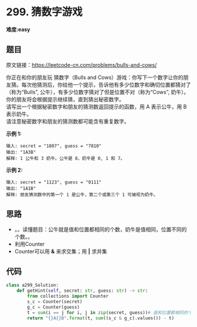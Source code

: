 # 299. 猜数字游戏
**难度:easy**
## 题目
原文链接：https://leetcode-cn.com/problems/bulls-and-cows/

你正在和你的朋友玩 猜数字（Bulls and Cows）游戏：你写下一个数字让你的朋友猜。每次他猜测后，你给他一个提示，告诉他有多少位数字和确切位置都猜对了（称为“Bulls”, 公牛），有多少位数字猜对了但是位置不对（称为“Cows”, 奶牛）。你的朋友将会根据提示继续猜，直到猜出秘密数字。  
请写出一个根据秘密数字和朋友的猜测数返回提示的函数，用 A 表示公牛，用 B 表示奶牛。  
请注意秘密数字和朋友的猜测数都可能含有重复数字。

**示例 1:**
```
输入: secret = "1807", guess = "7810"
输出: "1A3B"
解释: 1 公牛和 3 奶牛。公牛是 8，奶牛是 0, 1 和 7。
```
**示例 2:**
```
输入: secret = "1123", guess = "0111"
输出: "1A1B"
解释: 朋友猜测数中的第一个 1 是公牛，第二个或第三个 1 可被视为奶牛。
```
## 思路
* 。。读懂题目：公牛就是值和位置都相同的个数，奶牛是值相同，位置不同的个数。。
* 利用Counter
* Counter可以用 **&** 来求交集；用 **|** 求并集
## 代码
```python
class a299_Solution:
    def getHint(self, secret: str, guess: str) -> str:
        from collections import Counter
        s_c = Counter(secret)
        g_c = Counter(guess)
        t = sum(i == j for i, j in zip(secret, guess))# 值和位置都相同的个数
        return "{}A{}B".format(t, sum((s_c & g_c).values()) - t)
```
